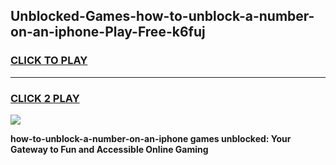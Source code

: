 
## Unblocked-Games-how-to-unblock-a-number-on-an-iphone-Play-Free-k6fuj
<h3>
<a href="https://premium76.site?title=how-to-unblock-a-number-on-an-iphone&ref=10A">CLICK TO PLAY</a></h3>
<hr>

<h3>
<a href="https://premium76.site?title=how-to-unblock-a-number-on-an-iphone&ref=10A">CLICK 2 PLAY</a>
  
</h3>

<a href="https://premium76.site?title=how-to-unblock-a-number-on-an-iphone&ref=10A"><img src="https://clearcache.store/games.png"></a>


**how-to-unblock-a-number-on-an-iphone games unblocked: Your Gateway to Fun and Accessible Online Gaming**
